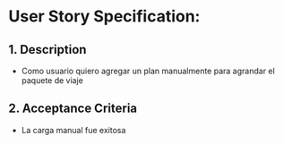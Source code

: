 # User Story Specification: <Cargar plan manualmente>

## 1.	Description

* Como usuario quiero agregar un plan manualmente para agrandar el paquete de viaje

## 2.	Acceptance Criteria

* La carga manual fue exitosa


